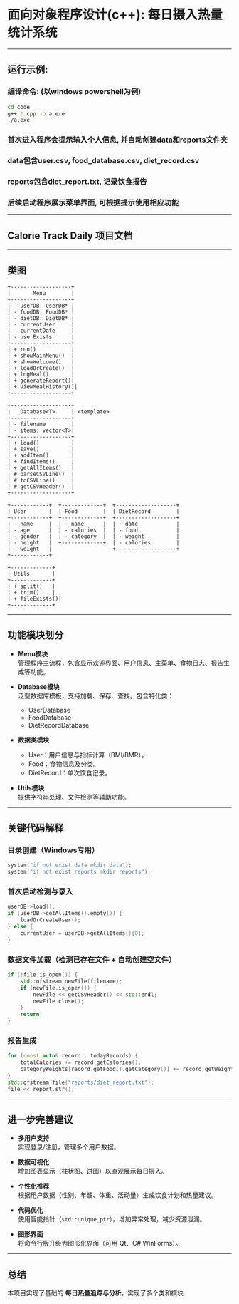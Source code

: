 # 面向对象程序设计(c++): 每日摄入热量统计系统

---

## 运行示例: 
### 编译命令: (以windows powershell为例)

```bash    
cd code 
g++ *.cpp -o a.exe
./a.exe
```
  
###          首次进入程序会提示输入个人信息, 并自动创建data和reports文件夹
###          data包含user.csv, food_database.csv, diet_record.csv
###          reports包含diet_report.txt, 记录饮食报告
###          后续启动程序展示菜单界面, 可根据提示使用相应功能

---

## Calorie Track Daily 项目文档

---

## 类图

```plaintext
+-------------------+
|       Menu        |
+-------------------+
| - userDB: UserDB* |
| - foodDB: FoodDB* |
| - dietDB: DietDB* |
| - currentUser     |
| - currentDate     |
| - userExists      |
+-------------------+
| + run()           |
| + showMainMenu()  |
| + showWelcome()   |
| + loadOrCreate()  |
| + logMeal()       |
| + generateReport()|
| + viewMealHistory()|
+-------------------+

+-------------------+
|   Database<T>     | <template>
+-------------------+
| - filename        |
| - items: vector<T>|
+-------------------+
| + load()          |
| + save()          |
| + addItem()       |
| + findItems()     |
| + getAllItems()   |
| # parseCSVLine()  |
| # toCSVLine()     |
| # getCSVHeader()  |
+-------------------+

+------------+  +-------------+  +-------------------+
| User       |  | Food        |  | DietRecord        |
+------------+  +-------------+  +-------------------+
| - name     |  | - name      |  | - date            |
| - age      |  | - calories  |  | - food            |
| - gender   |  | - category  |  | - weight          |
| - height   |  +-------------+  | - calories        |
| - weight   |                   +-------------------+
+------------+

+-------------+
| Utils       |
+-------------+
| + split()   |
| + trim()    |
| + fileExists()|
+-------------+
```

---

## 功能模块划分

- **Menu模块**  
  管理程序主流程，包含显示欢迎界面、用户信息、主菜单、食物日志、报告生成等功能。

- **Database模块**  
  泛型数据库模板，支持加载、保存、查找。包含特化类：  
  - UserDatabase  
  - FoodDatabase  
  - DietRecordDatabase  

- **数据类模块**  
  - User：用户信息与指标计算（BMI/BMR）。  
  - Food：食物信息及分类。  
  - DietRecord：单次饮食记录。  

- **Utils模块**  
  提供字符串处理、文件检测等辅助功能。

---

## 关键代码解释

### 目录创建（Windows专用）

```cpp
system("if not exist data mkdir data");
system("if not exist reports mkdir reports");
```

### 首次启动检测与录入
```cpp
userDB->load();
if (userDB->getAllItems().empty()) {
    loadOrCreateUser();
} else {
    currentUser = userDB->getAllItems()[0];
}
```

### 数据文件加载（检测已存在文件 + 自动创建空文件）
```cpp
if (!file.is_open()) {
    std::ofstream newFile(filename);
    if (newFile.is_open()) {
        newFile << getCSVHeader() << std::endl;
        newFile.close();
    }
    return;
}
```

### 报告生成
```cpp
for (const auto& record : todayRecords) {
    totalCalories += record.getCalories();
    categoryWeights[record.getFood().getCategory()] += record.getWeight();
}
std::ofstream file("reports/diet_report.txt");
file << report.str();
```

---

## 进一步完善建议

- **多用户支持**  
  实现登录/注册，管理多个用户数据。

- **数据可视化**  
  增加图表显示（柱状图、饼图）以直观展示每日摄入。

- **个性化推荐**  
  根据用户数据（性别、年龄、体重、活动量）生成饮食计划和热量建议。

- **代码优化**  
  使用智能指针（`std::unique_ptr`），增加异常处理，减少资源泄漏。

- **图形界面**  
  将命令行版升级为图形化界面（可用 Qt、C# WinForms）。

---

## 总结
本项目实现了基础的 **每日热量追踪与分析**，实现了多个类和模块
